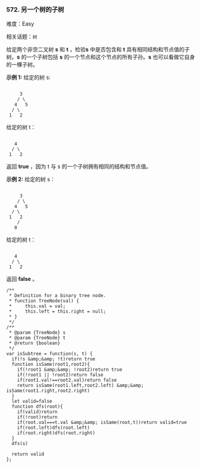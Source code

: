 ### 572. 另一个树的子树

难度：Easy

相关话题：`树`

给定两个非空二叉树 **s**  和 **t** ，检验**s**  中是否包含和 **t**  具有相同结构和节点值的子树。**s**  的一个子树包括 **s**  的一个节点和这个节点的所有子孙。**s**  也可以看做它自身的一棵子树。



**示例 1:** 
给定的树 s:





```

     3
    / \
   4   5
  / \
 1   2

```


给定的树 t：





```

   4 
  / \
 1   2

```


返回 **true** ，因为 t 与 s 的一个子树拥有相同的结构和节点值。



**示例 2:** 
给定的树 s：





```

     3
    / \
   4   5
  / \
 1   2
    /
   0

```


给定的树 t：





```

   4
  / \
 1   2

```


返回 **false** 。




```
/**
 * Definition for a binary tree node.
 * function TreeNode(val) {
 *     this.val = val;
 *     this.left = this.right = null;
 * }
 */
/**
 * @param {TreeNode} s
 * @param {TreeNode} t
 * @return {boolean}
 */
var isSubtree = function(s, t) {
  if(!s &amp;&amp; !t)return true
  function isSame(root1,root2){
    if(!root1 &amp;&amp; !root2)return true
    if(!root1 || !root2)return false
    if(root1.val!==root2.val)return false
    return isSame(root1.left,root2.left) &amp;&amp; isSame(root1.right,root2.right)
  }
  let valid=false
  function dfs(root){
    if(valid)return
    if(!root)return
    if(root.val===t.val &amp;&amp; isSame(root,t))return valid=true
    if(root.left)dfs(root.left)
    if(root.right)dfs(root.right)
  }
  dfs(s)
  
  return valid
};



```


